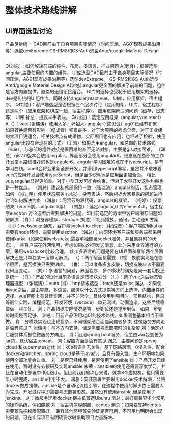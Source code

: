 # 整体技术路线讲解
## UI界面选型讨论

产品尽量统一
CAD目前由于自身项目实际情况（时间压缩，AG01现有成果沿用等）选型devExtreme
GS-RMS和GS-Auth选型Antd/google Material Design

##
Q(刘总)：如何解决前端的控件、布局、多语言、样式问题
A(老肖)：框架选型angular,主要使用的内置的组件。
        UI库选型CAD目前由于自身项目实际情况（时间压缩，AG01现有成果沿用等）选型devExtreme。
        GS-RMS和GS-Auth选型Antd/google Material Design
A(渊总):angular更全面的解决了前端的问题，组件是官方内置提供，直接的无缝衔接组合。
UI库的选择也受制于应用框架的选择。
dev是传统的UI组件库，同时支持angular,react,vue。
UI库，应用框架，宿主程序。
Q(刘总)：客户端选型是否根据三个层次讨论（应用框架、UI库，宿主程序）还是两个（应用框架和UI库一起，宿主程序）。
应用框架解决的问题（缓存，日志等）
        UI库
孙总：提议举手表决。
 Q(刘总)：选定应用框架（angular,vue,react）
 A（）：vue(（张瑞涛）使用人多，好招人)
       angular(（陈思诚）ag01已经有积累，如果转换是否有影响
               （纪成晋）积累最多，对于大项目的考虑全面，对于工业级的大项目更适合，相关技术点有成果物，实际项目也有应用，也经过了检验，使用angular比较符合现在的形式)
       （王凯）如果选用angular，和总部的技术路线（vue）。与总部的组件对接是很困难的甚至无法对接。主要是gis对接困难。
       （渊总）gis2.0版本会使用angular。界面部分会使用angular6。张志彪在总部的工作开发技术路线推荐的也是angular6。angular学习困难的点在于typescript。是有学习曲线。vue3会将会重新全部开发，并采用typescript编写，虽然并不意味着vue的应用开发会使用typeScript，但是至少说明ts是应用面更加全面。
       相比vue,angular显得更加重。对于小型开发可能会约束，但对于大型开发这种约束也是一种优点。
       （凯总）建议和总部保持一致
       （张瑞涛）angular的话，状态管理如何
       （肖迪明）使用状态服务
       (刘总)：投票表决，然后根据大家暴露的问题进行讨论如何解决约束
       （渊总）：阿里云的源代码，angular的框架，
       （杨婷）：投票结果（vue 6票，angular 5票）
       （刘总）：选定angular,UI库elementUI，宿主程序electron
                讨论选型后需要解决的问题。如目前选定的方案中客户端缓存问题如何解决
       （肖）：浏览器缓存，storage
        (刘总)：视频播放，通讯，主动通知方案
        （肖）：websocket通知，客户端socket.io-client
        （纪成晋）：客户端使用kafka需要有node环境，需要使用electron
        （渊总）：内网环境客户端和服务端都采用使用kafka（如果使用websocket需要单独部署socket服务，并且集群时的状态）,一些客户端在外网使用，考虑如果向外网发送消息，此时采用业界通行的方案，采用websocket比较合适。
         (刘):多语言的问题是要在UI界面和框架两个层面解决还是只单独某一层即可解决。
         （）：两个层面都需要
         （刘）:换肤实现是在哪个层面，是否换肤只需要UI库。
         （肖）：可以准备多套皮肤，切换皮肤应该不需要代码层变动。
         （刘）：多语言的问题，界面程序，多个模块的词条是同一套切换还是统一
         （肖）：产品的设计目前多语言是按模块划分
         （肖）：选了vue之后状态管理器选型
         （张瑞涛）：vuex
         (肖)：http请求选型：fetch还是axios
         渊总：如果使用vue之后，路由导航，多语言，服务以什么方式提供等方向上选择，内置组件的选择。vue官网上有最佳实践，并不非常全，具体使用到项目时，项目结构，目录等最佳实践，编程规范，开发环境（vscode）,单元测试，动画渲染。这些后续需要做一些工作。
         刘：产品根据实际情况是否一步到位还是逐步到位。如果一步到位时间是否足够。
         渊总：目前产品沿用ag01的技术路线，如果调整基本相当于重做。
         肖：分模块实现也比较复杂，不同框架结合面临问题较多
         刘:往微服务方向走是否有意见？
         张瑞涛：基本方向支持，但是需要考虑部署时的复杂度
         刘：确定以后服务体系都往微服务方向走。
         肖：沿用spring boot服务，宿主由war包变更为jar包，默认宿主tomcat。
         刘：容器方面是否有意见
         渊总：主要问题是spring cloud 和kubernetes对比
         肖：k8s有语言无关性，基于网络层面，0侵入性，配合docker和rancher。spring cloud是基于java的，且具有侵入性，生产环境中如果使用全部功能会过重。
         刘：是否已经使用，是否使用了ansible
         肖：产品开发已经在使用，暂时没有去预研及实现ansible
         朱荣：ansible的使用还需要深度学习，并且在自动化部署中作用很小。但目前我们的项目来说，就拿8个虚拟机，也只需要半小时完成，ansible作用不大。
         渊总：安装部署主要采用docker技术解决，会将docker做成镜像。ansible是个自动化流程引擎，在流程中使用的脚步依旧需要人为完成。开发过程中即需要考虑部署形态。虽然没有使用ansible,但是使用了jenkins。
         刘：微服务环境docker,宿主机首选Ubuntu
         凯总：最好能兼容多个常见的操作系统，例如麒麟
         刘：宿主机兼容麒麟、centos
         渊总：如果要支持centos，需要首先把权限配置好。
         兼容其他环境首先验证是否可用，不可用也明确会出现的问题。可在实际项目有明确要求时借助项目力量解决。
         